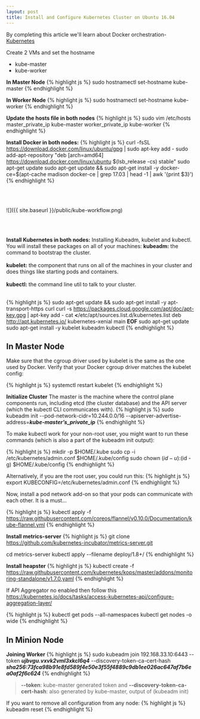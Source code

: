 ```yaml
---
layout: post
title: Install and Configure Kubernetes Cluster on Ubuntu 16.04
---
```


<div class="message">
  By completing this article we'll learn about Docker orchestration- <a href="https://kubernetes.io/">Kubernetes</a>
</div>

Create 2 VMs and set the hostname
* kube-master
* kube-worker


**In Master Node**
{% highlight js %}
sudo hostnamectl set-hostname kube-master
{% endhighlight %}

**In Worker Node**
{% highlight js %}
sudo hostnamectl set-hostname kube-worker
{% endhighlight %}


**Update the hosts file in both nodes**
{% highlight js %}
sudo vim /etc/hosts
master_private_ip   kube-master
worker_private_ip   kube-worker
{% endhighlight %}


**Install Docker in both nodes:**
{% highlight js %}
curl -fsSL https://download.docker.com/linux/ubuntu/gpg | sudo apt-key add -
sudo add-apt-repository "deb [arch=amd64] https://download.docker.com/linux/ubuntu $(lsb_release -cs) stable"
sudo apt-get update
sudo apt-get update && sudo apt-get install -y docker-ce=$(apt-cache madison docker-ce | grep 17.03 | head -1 | awk '{print $3}')
{% endhighlight %}

<br></br>



![]({{ site.baseurl }}/public/kube-workflow.png)



<br></br>

**Install Kubernetes in both nodes:**
Installing Kubeadm, kubelet and kubectl. You will install these packages on all of your machines:
**kubeadm:** the command to bootstrap the cluster. <br></br>
**kubelet:** the component that runs on all of the machines in your cluster and does things like starting pods and containers. <br></br>
**kubectl:** the command line util to talk to your cluster. <br></br>

{% highlight js %}
sudo apt-get update && sudo apt-get install -y apt-transport-https curl
curl -s https://packages.cloud.google.com/apt/doc/apt-key.gpg | apt-key add -
cat **<<EOF >**/etc/apt/sources.list.d/kubernetes.list
deb http://apt.kubernetes.io/ kubernetes-xenial main
**EOF**
sudo apt-get update
sudo apt-get install -y kubelet kubeadm kubectl
{% endhighlight %}


## In Master Node
Make sure that the cgroup driver used by kubelet is the same as the one used by Docker. Verify that your Docker cgroup driver matches the kubelet config:

{% highlight js %}
systemctl restart kubelet
{% endhighlight %}


**Initialize Cluster**
The master is the machine where the control plane components run, including etcd (the cluster database) and the API server (which the kubectl CLI communicates with).
{% highlight js %}
sudo kubeadm init --pod-network-cidr=10.244.0.0/16 --apiserver-advertise-address=***kube-master’s_private_ip***
{% endhighlight %}


To make kubectl work for your non-root user, you might want to run these commands (which is also a part of the kubeadm init output):

{% highlight js %}
mkdir -p $HOME/.kube
sudo cp -i /etc/kubernetes/admin.conf $HOME/.kube/config
sudo chown $(id -u):$(id -g) $HOME/.kube/config
{% endhighlight %}


Alternatively, if you are the root user, you could run this:
{% highlight js %}
export KUBECONFIG=/etc/kubernetes/admin.conf
{% endhighlight %}


Now, install a pod network add-on so that your pods can communicate with each other. It is a must...

{% highlight js %}
kubectl apply -f https://raw.githubusercontent.com/coreos/flannel/v0.10.0/Documentation/kube-flannel.yml
{% endhighlight %}


**Install metrics-server**
{% highlight js %}
git clone https://github.com/kubernetes-incubator/metrics-server.git

cd metrics-server
kubectl apply --filename deploy/1.8+/
{% endhighlight %}


**Install heapster**
{% highlight js %}
kubectl create -f https://raw.githubusercontent.com/kubernetes/kops/master/addons/monitoring-standalone/v1.7.0.yaml
{% endhighlight %}


If API Aggregator no enabled then follow this
https://kubernetes.io/docs/tasks/access-kubernetes-api/configure-aggregation-layer/

{% highlight js %}
kubectl get pods --all-namespaces
kubectl get nodes -o wide
{% endhighlight %}




## In Minion Node
**Joining Worker**
{% highlight js %}
sudo kubeadm join 192.168.33.10:6443 --token ***ujbvgu.vxvk2vml3xkcl6q4*** --discovery-token-ca-cert-hash ***sha256:73fca98b91e8fd589f4e50e3f55f4889c9db1ee026ac647af7b6ea0af2f6c624***
{% endhighlight %}

> **--token**: kube-master generated token and **--discovery-token-ca-cert-hash**: also generated by kube-master, output of (kubeadm init)



If you want to remove all configuration from any node:
{% highlight js %}
kubeadm reset
{% endhighlight %}
